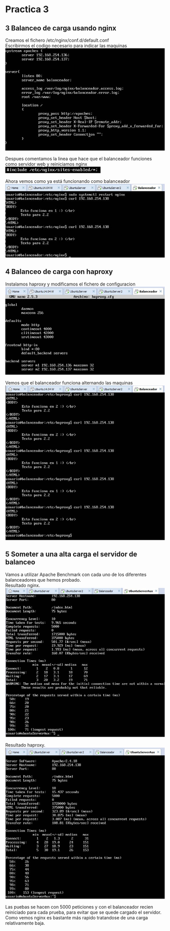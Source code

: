 # Practica 3

## 3 Balanceo de carga usando nginx
Creamos el fichero /etc/nginx/conf.d/default.conf  
Escribirmos el codigo necesario para indicar las maquinas
![imagen](https://github.com/Ginfs/SWAP2018/blob/master/Practica3/img/t3.2_1.JPG)

Despues comentamos la linea que hace que el balanceador funciones como servidor web y reiniciamos nginx
![imagen](https://github.com/Ginfs/SWAP2018/blob/master/Practica3/img/t3.2_2.JPG)

Ahora vemos como ya está funcionando como balanceador
![imagen](https://github.com/Ginfs/SWAP2018/blob/master/Practica3/img/t3.2_3.JPG)


## 4 Balanceo de carga con haproxy
Instalamos haproxy y modificamos el fichero de configuracion
![imagen](https://github.com/Ginfs/SWAP2018/blob/master/Practica3/img/t4_1.JPG)

Vemos que el balanceador funciona alternando las maquinas
![imagen](https://github.com/Ginfs/SWAP2018/blob/master/Practica3/img/t4_2.JPG)

## 5 Someter a una alta carga el servidor de balanceo
Vamos a utilizar Apache Benchmark con cada uno de los diferentes balanceadores 
que hemos probado.  
Resultado nginx.
![imagen](https://github.com/Ginfs/SWAP2018/blob/master/Practica3/img/t5_1.JPG)

Resultado haproxy.
![imagen](https://github.com/Ginfs/SWAP2018/blob/master/Practica3/img/t5_2.JPG)

Las puebas se hacen con 5000 peticiones y con el balanceador recien reiniciado para cada prueba,
para evitar que se quede cargado el servidor. Como vemos nginx es bastante más rapido tratandose 
de una carga relativamente baja.